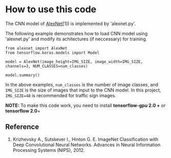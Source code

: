 # How to use this code
The CNN model of [AlexNet](https://papers.nips.cc/paper/4824-imagenet-classification-with-deep-convolutional-neural-networks.pdf)[1]) is implemented by 'alexnet.py'.

The following example demonstrates how to load CNN model using 'alexnet.py' and modify its achitectures (if neccessary) for training.

```
from alexnet import AlexNet
from tensorflow.keras.models import Model

model = AlexNet(image_height=IMG_SIZE, image_width=IMG_SIZE, channels=3, NUM_CLASSES=num_classes)

model.summary()
```
In the above examples, ```num_classes``` is the number of image classes, and ```IMG_SIZE``` is the size of images that input to the CNN model. In this project, ```IMG_SIZE=48``` is recommended for traffic sign images.  

**NOTE:** To make this code work, you need to install **tensorflow-gpu 2.0 +** or **tensorflow 2.0**+
## Reference
1. Krizhevsky A., Sutskever I., Hinton G. E. ImageNet Classification with Deep Convolutional Neural Networks. Advances in Neural Information Processing Systems (NIPS), 2012.
